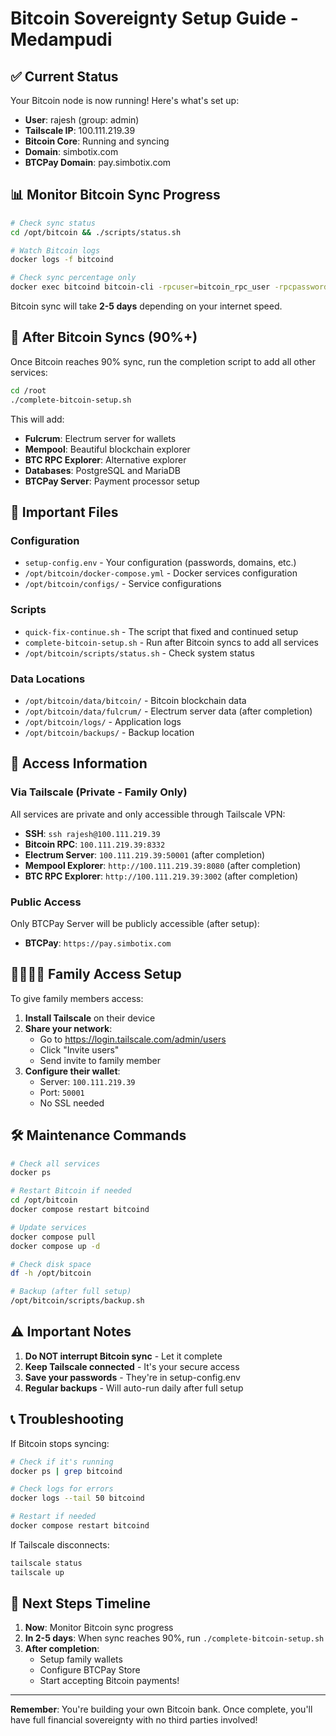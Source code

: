 # Bitcoin Sovereignty Setup Guide - Medampudi

## ✅ Current Status

Your Bitcoin node is now running! Here's what's set up:

- **User**: rajesh (group: admin)
- **Tailscale IP**: 100.111.219.39
- **Bitcoin Core**: Running and syncing
- **Domain**: simbotix.com
- **BTCPay Domain**: pay.simbotix.com

## 📊 Monitor Bitcoin Sync Progress

```bash
# Check sync status
cd /opt/bitcoin && ./scripts/status.sh

# Watch Bitcoin logs
docker logs -f bitcoind

# Check sync percentage only
docker exec bitcoind bitcoin-cli -rpcuser=bitcoin_rpc_user -rpcpassword=KsVsyjn1Mfu9FA0H getblockchaininfo | jq -r '.verificationprogress * 100 | floor'
```

Bitcoin sync will take **2-5 days** depending on your internet speed.

## 🚀 After Bitcoin Syncs (90%+)

Once Bitcoin reaches 90% sync, run the completion script to add all other services:

```bash
cd /root
./complete-bitcoin-setup.sh
```

This will add:
- **Fulcrum**: Electrum server for wallets
- **Mempool**: Beautiful blockchain explorer
- **BTC RPC Explorer**: Alternative explorer
- **Databases**: PostgreSQL and MariaDB
- **BTCPay Server**: Payment processor setup

## 📁 Important Files

### Configuration
- `setup-config.env` - Your configuration (passwords, domains, etc.)
- `/opt/bitcoin/docker-compose.yml` - Docker services configuration
- `/opt/bitcoin/configs/` - Service configurations

### Scripts
- `quick-fix-continue.sh` - The script that fixed and continued setup
- `complete-bitcoin-setup.sh` - Run after Bitcoin syncs to add all services
- `/opt/bitcoin/scripts/status.sh` - Check system status

### Data Locations
- `/opt/bitcoin/data/bitcoin/` - Bitcoin blockchain data
- `/opt/bitcoin/data/fulcrum/` - Electrum server data (after completion)
- `/opt/bitcoin/logs/` - Application logs
- `/opt/bitcoin/backups/` - Backup location

## 🔐 Access Information

### Via Tailscale (Private - Family Only)
All services are private and only accessible through Tailscale VPN:

- **SSH**: `ssh rajesh@100.111.219.39`
- **Bitcoin RPC**: `100.111.219.39:8332`
- **Electrum Server**: `100.111.219.39:50001` (after completion)
- **Mempool Explorer**: `http://100.111.219.39:8080` (after completion)
- **BTC RPC Explorer**: `http://100.111.219.39:3002` (after completion)

### Public Access
Only BTCPay Server will be publicly accessible (after setup):
- **BTCPay**: `https://pay.simbotix.com`

## 👨‍👩‍👧‍👦 Family Access Setup

To give family members access:

1. **Install Tailscale** on their device
2. **Share your network**:
   - Go to https://login.tailscale.com/admin/users
   - Click "Invite users"
   - Send invite to family member
3. **Configure their wallet**:
   - Server: `100.111.219.39`
   - Port: `50001`
   - No SSL needed

## 🛠️ Maintenance Commands

```bash
# Check all services
docker ps

# Restart Bitcoin if needed
cd /opt/bitcoin
docker compose restart bitcoind

# Update services
docker compose pull
docker compose up -d

# Check disk space
df -h /opt/bitcoin

# Backup (after full setup)
/opt/bitcoin/scripts/backup.sh
```

## ⚠️ Important Notes

1. **Do NOT interrupt Bitcoin sync** - Let it complete
2. **Keep Tailscale connected** - It's your secure access
3. **Save your passwords** - They're in setup-config.env
4. **Regular backups** - Will auto-run daily after full setup

## 📞 Troubleshooting

If Bitcoin stops syncing:
```bash
# Check if it's running
docker ps | grep bitcoind

# Check logs for errors
docker logs --tail 50 bitcoind

# Restart if needed
docker compose restart bitcoind
```

If Tailscale disconnects:
```bash
tailscale status
tailscale up
```

## 🎯 Next Steps Timeline

1. **Now**: Monitor Bitcoin sync progress
2. **In 2-5 days**: When sync reaches 90%, run `./complete-bitcoin-setup.sh`
3. **After completion**: 
   - Setup family wallets
   - Configure BTCPay Store
   - Start accepting Bitcoin payments!

---

**Remember**: You're building your own Bitcoin bank. Once complete, you'll have full financial sovereignty with no third parties involved!